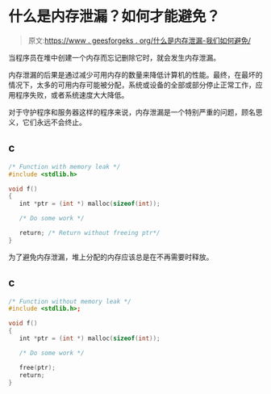 # 什么是内存泄漏？如何才能避免？

> 原文:[https://www . geesforgeks . org/什么是内存泄漏-我们如何避免/](https://www.geeksforgeeks.org/what-is-memory-leak-how-can-we-avoid/)

当程序员在堆中创建一个内存而忘记删除它时，就会发生内存泄漏。

内存泄漏的后果是通过减少可用内存的数量来降低计算机的性能。最终，在最坏的情况下，太多的可用内存可能被分配，系统或设备的全部或部分停止正常工作，应用程序失败，或者系统速度大大降低。

对于守护程序和服务器这样的程序来说，内存泄漏是一个特别严重的问题，顾名思义，它们永远不会终止。

## c

```cpp
/* Function with memory leak */
#include <stdlib.h>

void f()
{
   int *ptr = (int *) malloc(sizeof(int));

   /* Do some work */

   return; /* Return without freeing ptr*/
}
```

为了避免内存泄漏，堆上分配的内存应该总是在不再需要时释放。

## c

```cpp
/* Function without memory leak */
#include <stdlib.h>;

void f()
{
   int *ptr = (int *) malloc(sizeof(int));

   /* Do some work */

   free(ptr);
   return;
}
```